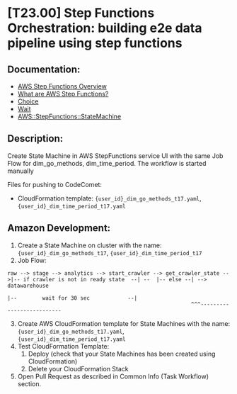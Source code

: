 # [T23.00] Step Functions Orchestration: building e2e data pipeline using step functions

## Documentation:

- [AWS Step Functions Overview](https://www.datadoghq.com/knowledge-center/aws-step-functions/)
- [What are AWS Step Functions?](https://www.youtube.com/watch?v=zCIpWFYDJ8s&ab_channel=BeABetterDev)
- [Choice](https://docs.aws.amazon.com/step-functions/latest/dg/amazon-states-language-choice-state.html)
- [Wait](https://docs.aws.amazon.com/step-functions/latest/dg/amazon-states-language-wait-state.html)
- [AWS::StepFunctions::StateMachine](https://docs.aws.amazon.com/AWSCloudFormation/latest/UserGuide/aws-resource-stepfunctions-statemachine.html)

## Description:

Create State Machine in AWS StepFunctions service UI with the same Job Flow for dim_go_methods, dim_time_period. The workflow is started manually

Files for pushing to CodeComet:

- CloudFormation template: `{user_id}_dim_go_methods_t17.yaml`, `{user_id}_dim_time_period_t17.yaml`

## Amazon Development:

1. Create a State Machine on cluster with the name: `{user_id}_dim_go_methods_t17`, `{user_id}_dim_time_period_t17`
2. Job Flow:
```
raw --> stage --> analytics --> start_crawler --> get_crawler_state -->|-- if crawler is not in ready state  --| --  |-- else --| --> datawarehouse
                                                                       |--        wait for 30 sec            --|
                                                          ^^^--------------------------   
```
3. Create AWS CloudFormation template for State Machines with the name: `{user_id}_dim_go_methods_t17.yaml`, `{user_id}_dim_time_period_t17.yaml`
4. Test CloudFormation Template:
   1. Deploy (check that your State Machines has been created using CloudFormation)
   2. Delete your CloudFormation Stack
5. Open Pull Request as described in Common Info (Task Workflow) section.